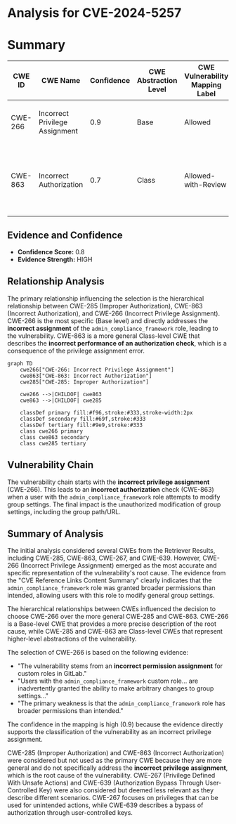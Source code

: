 # Analysis for CVE-2024-5257

# Summary
| CWE ID | CWE Name | Confidence | CWE Abstraction Level | CWE Vulnerability Mapping Label | CWE-Vulnerability Mapping Notes |
|---|---|---|---|---|---|
| CWE-266 | Incorrect Privilege Assignment | 0.9 | Base | Allowed | Primary CWE. The `admin_compliance_framework` role was incorrectly assigned privileges to modify group settings. |
| CWE-863 | Incorrect Authorization | 0.7 | Class | Allowed-with-Review | Secondary candidate. The system performs an authorization check, but it is performed incorrectly, allowing users with the `admin_compliance_framework` role to modify group settings. |

## Evidence and Confidence

*   **Confidence Score:** 0.8
*   **Evidence Strength:** HIGH

## Relationship Analysis
The primary relationship influencing the selection is the hierarchical relationship between CWE-285 (Improper Authorization), CWE-863 (Incorrect Authorization), and CWE-266 (Incorrect Privilege Assignment). CWE-266 is the most specific (Base level) and directly addresses the **incorrect assignment** of the `admin_compliance_framework` role, leading to the vulnerability. CWE-863 is a more general Class-level CWE that describes the **incorrect performance of an authorization check**, which is a consequence of the privilege assignment error.

```mermaid
graph TD
    cwe266["CWE-266: Incorrect Privilege Assignment"]
    cwe863["CWE-863: Incorrect Authorization"]
    cwe285["CWE-285: Improper Authorization"]

    cwe266 -->|CHILDOF| cwe863
    cwe863 -->|CHILDOF| cwe285

    classDef primary fill:#f96,stroke:#333,stroke-width:2px
    classDef secondary fill:#69f,stroke:#333
    classDef tertiary fill:#9e9,stroke:#333
    class cwe266 primary
    class cwe863 secondary
    class cwe285 tertiary
```

## Vulnerability Chain
The vulnerability chain starts with the **incorrect privilege assignment** (CWE-266). This leads to an **incorrect authorization** check (CWE-863) when a user with the `admin_compliance_framework` role attempts to modify group settings. The final impact is the unauthorized modification of group settings, including the group path/URL.

## Summary of Analysis
The initial analysis considered several CWEs from the Retriever Results, including CWE-285, CWE-863, CWE-267, and CWE-639. However, CWE-266 (Incorrect Privilege Assignment) emerged as the most accurate and specific representation of the vulnerability's root cause. The evidence from the "CVE Reference Links Content Summary" clearly indicates that the `admin_compliance_framework` role was granted broader permissions than intended, allowing users with this role to modify general group settings.

The hierarchical relationships between CWEs influenced the decision to choose CWE-266 over the more general CWE-285 and CWE-863. CWE-266 is a Base-level CWE that provides a more precise description of the root cause, while CWE-285 and CWE-863 are Class-level CWEs that represent higher-level abstractions of the vulnerability.

The selection of CWE-266 is based on the following evidence:

*   "The vulnerability stems from an **incorrect permission assignment** for custom roles in GitLab."
*   "Users with the `admin_compliance_framework` custom role... are inadvertently granted the ability to make arbitrary changes to group settings..."
*   "The primary weakness is that the `admin_compliance_framework` role has broader permissions than intended."

The confidence in the mapping is high (0.9) because the evidence directly supports the classification of the vulnerability as an incorrect privilege assignment.

CWE-285 (Improper Authorization) and CWE-863 (Incorrect Authorization) were considered but not used as the primary CWE because they are more general and do not specifically address the **incorrect privilege assignment**, which is the root cause of the vulnerability. CWE-267 (Privilege Defined With Unsafe Actions) and CWE-639 (Authorization Bypass Through User-Controlled Key) were also considered but deemed less relevant as they describe different scenarios. CWE-267 focuses on privileges that can be used for unintended actions, while CWE-639 describes a bypass of authorization through user-controlled keys.